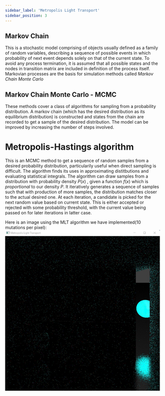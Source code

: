 ```yaml
---
sidebar_label: 'Metropolis Light Transport'
sidebar_position: 3
---
```


## Markov Chain
This is a stochastic model comprising of objects usually defined as a family of random variables, describing a sequence of possible events in which probability of next event depends solely on that of the current state. To avoid any process termination, it is assumed that all possible states and the nodes in transition matrix are included in definition of the process itself.
Markovian processes are the basis for simulation methods called *Markov Chain Monte Carlo*

## Markov Chain Monte Carlo - MCMC
These methods cover a class of algorithms for sampling from a probability distribution. A markov chain (which has the desired distribution as its equilibrium distribution) is constructed and states from the chain are recorded to get a sample of the desired distribution. The model can be improved by increasing the number of steps involved.

# Metropolis-Hastings algorithm
This is an MCMC method to get a sequence of random samples from a desired probability distribution, particularily useful when direct sampling is difficult. The algorithm finds its uses in approximating distitbutions and evaluating statistical integrals.
The algorithm can draw samples from a distribution with probability density $P(x)$ , given a function $f(x)$ which is *proportional* to our density $P$. It iteratively generates a sequence of samples such that with production of more samples, the distribution matches closer to the actual desired one. 
At each iteration, a candidate is picked for the next random value based on current state. This is either accepted or rejected with some probability threshold, with the current value being passed on for later iterations in latter case.  

Here is an image using the MLT algorithm we have implemented(10 mutations per pixel):  
![alt text for screen readers](./mlt_10_mutations.jpeg "mlt with 10 mutations")
